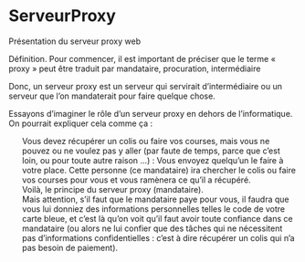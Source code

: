 # ServeurProxy
Présentation du serveur proxy web

Définition.
Pour commencer, il est important de préciser que le terme « proxy » peut être traduit par mandataire, procuration, intermédiaire

Donc, un serveur proxy est un serveur qui servirait d’intermédiaire ou un serveur que l’on mandaterait pour faire quelque chose.

Essayons d’imaginer le rôle d’un serveur proxy en dehors de l’informatique. On pourrait expliquer cela comme ça :

<ul>
Vous devez récupérer un colis ou faire vos courses, mais vous ne pouvez ou ne voulez pas y aller (par faute de temps, parce que c’est loin, ou pour toute autre raison …)  : Vous envoyez quelqu’un le faire à votre place. Cette personne (ce mandataire) ira chercher le colis ou faire vos courses pour vous et vous ramènera ce qu’il a récupéré.
</br>
Voilà, le principe du serveur proxy (mandataire).
</br>
Mais attention, s’il faut que le mandataire paye pour vous, il faudra que vous lui donniez des informations personnelles telles le code de votre carte bleue, et c’est là qu’on voit qu’il faut avoir toute confiance dans ce mandataire (ou alors ne lui confier que des tâches qui ne nécessitent pas d’informations confidentielles : c’est à dire récupérer un colis qui n’a pas besoin de paiement).
</ul>
